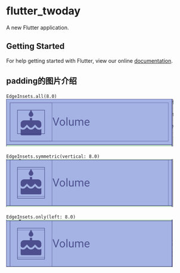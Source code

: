 # flutter_twoday

A new Flutter application.

## Getting Started

For help getting started with Flutter, view our online
[documentation](https://flutter.io/).

## padding的图片介绍
`EdgeInsets.all(8.0)`<br/>
![padding_all](./images/padding_all.png)

`EdgeInsets.symmetric(vertical: 8.0)`<br/>
![padding_symmetric](./images/padding_symmetric.png)

`EdgeInsets.only(left: 8.0)`<br/>
![padding_only](./images/padding_only.png)

